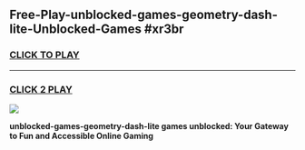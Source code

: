 
## Free-Play-unblocked-games-geometry-dash-lite-Unblocked-Games #xr3br
<h3>
<a href="https://news.freeplayer.one?title=unblocked-games-geometry-dash-lite&ref=8M">CLICK TO PLAY</a></h3>
<hr>

<h3>
<a href="https://news.freeplayer.one?title=unblocked-games-geometry-dash-lite&ref=8M">CLICK 2 PLAY</a>
  
</h3>

<a href="https://news.freeplayer.one?title=unblocked-games-geometry-dash-lite&ref=8M"><img src="https://clearcache.store/games.png"></a>


**unblocked-games-geometry-dash-lite games unblocked: Your Gateway to Fun and Accessible Online Gaming**
